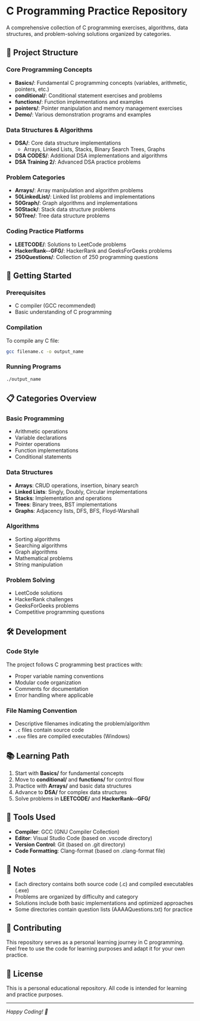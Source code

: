 # C Programming Practice Repository

A comprehensive collection of C programming exercises, algorithms, data structures, and problem-solving solutions organized by categories.

## 📁 Project Structure

### Core Programming Concepts
- **Basics/**: Fundamental C programming concepts (variables, arithmetic, pointers, etc.)
- **conditional/**: Conditional statement exercises and problems
- **functions/**: Function implementations and examples
- **pointers/**: Pointer manipulation and memory management exercises
- **Demo/**: Various demonstration programs and examples

### Data Structures & Algorithms
- **DSA/**: Core data structure implementations
  - Arrays, Linked Lists, Stacks, Binary Search Trees, Graphs
- **DSA CODES/**: Additional DSA implementations and algorithms
- **DSA Training 2/**: Advanced DSA practice problems

### Problem Categories
- **Arrays/**: Array manipulation and algorithm problems
- **50LinkedList/**: Linked list problems and implementations
- **50Graph/**: Graph algorithms and implementations
- **50Stack/**: Stack data structure problems
- **50Tree/**: Tree data structure problems

### Coding Practice Platforms
- **LEETCODE/**: Solutions to LeetCode problems
- **HackerRank--GFG/**: HackerRank and GeeksForGeeks problems
- **250Questions/**: Collection of 250 programming questions

## 🚀 Getting Started

### Prerequisites
- C compiler (GCC recommended)
- Basic understanding of C programming

### Compilation
To compile any C file:
```bash
gcc filename.c -o output_name
```

### Running Programs
```bash
./output_name
```

## 📋 Categories Overview

### Basic Programming
- Arithmetic operations
- Variable declarations
- Pointer operations
- Function implementations
- Conditional statements

### Data Structures
- **Arrays**: CRUD operations, insertion, binary search
- **Linked Lists**: Singly, Doubly, Circular implementations
- **Stacks**: Implementation and operations
- **Trees**: Binary trees, BST implementations
- **Graphs**: Adjacency lists, DFS, BFS, Floyd-Warshall

### Algorithms
- Sorting algorithms
- Searching algorithms
- Graph algorithms
- Mathematical problems
- String manipulation

### Problem Solving
- LeetCode solutions
- HackerRank challenges
- GeeksForGeeks problems
- Competitive programming questions

## 🛠️ Development

### Code Style
The project follows C programming best practices with:
- Proper variable naming conventions
- Modular code organization
- Comments for documentation
- Error handling where applicable

### File Naming Convention
- Descriptive filenames indicating the problem/algorithm
- `.c` files contain source code
- `.exe` files are compiled executables (Windows)

## 📚 Learning Path

1. Start with **Basics/** for fundamental concepts
2. Move to **conditional/** and **functions/** for control flow
3. Practice with **Arrays/** and basic data structures
4. Advance to **DSA/** for complex data structures
5. Solve problems in **LEETCODE/** and **HackerRank--GFG/**

## 🔧 Tools Used

- **Compiler**: GCC (GNU Compiler Collection)
- **Editor**: Visual Studio Code (based on .vscode directory)
- **Version Control**: Git (based on .git directory)
- **Code Formatting**: Clang-format (based on .clang-format file)

## 📝 Notes

- Each directory contains both source code (.c) and compiled executables (.exe)
- Problems are organized by difficulty and category
- Solutions include both basic implementations and optimized approaches
- Some directories contain question lists (AAAAQuestions.txt) for practice

## 🤝 Contributing

This repository serves as a personal learning journey in C programming. Feel free to use the code for learning purposes and adapt it for your own practice.

## 📄 License

This is a personal educational repository. All code is intended for learning and practice purposes.

---

*Happy Coding! 🚀*

